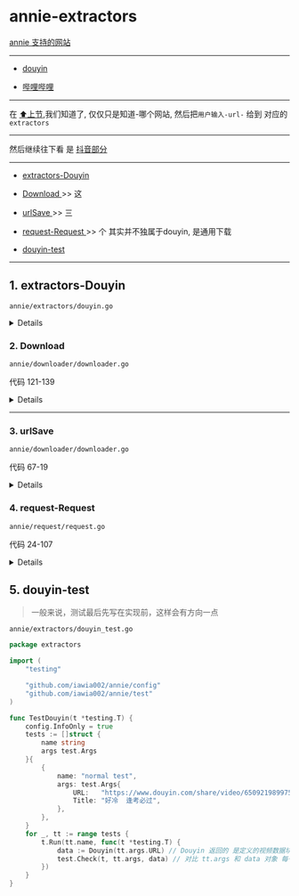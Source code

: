 # annie-extractors

[annie 支持的网站](https://github.com/iawia002/annie#supported-sites)

---

- [douyin](#1-extractors-douyin)

- [哔哩哔哩](./bilibili.extractors.md)

---

在 [⬆️上节](./readme.md),我们知道了, 仅仅只是知道-哪个网站, 然后把`用户输入-url-` 给到 对应的`extractors`

---

然后继续往下看 是 [抖音部分](#1-extractors-douyin)

---

- [extractors-Douyin ](#1-extractors-douyin)

- [Download ](#2-download)>> 这

- [urlSave ](#3-urlsave)>> 三

- [request-Request ](#4-request-request)>> 个 其实并不独属于douyin, 是通用下载

- [douyin-test](#5-douyin-test)

---

## 1. extractors-Douyin

`annie/extractors/douyin.go`

<details>

``` go
package extractors

import (
	"encoding/json"

	"github.com/iawia002/annie/downloader"
	"github.com/iawia002/annie/request"
	"github.com/iawia002/annie/utils"
)

// json 数据
type douyinVideoURLData struct {
	URLList []string `json:"url_list"`
}

type douyinVideoData struct {
	PlayAddr     douyinVideoURLData `json:"play_addr"`
	RealPlayAddr string             `json:"real_play_addr"`
}

type douyinData struct {
	Video douyinVideoData `json:"video"`
	Desc  string          `json:"desc"`
}
// 对应下来-就是 这样的数据结构
// {
//     desc:"",
//     video:{
//         play_addr:{
//             url_list:"",
//         }
//         real_play_addr:"",
//     }
// }



// Douyin download function
func Douyin(url string) downloader.VideoData {
	html := request.Get(url) // 从url-获取完整的 <html>..html内容..</html>
    vData := utils.MatchOneOf(html, `var data = \[(.*?)\];`)[1] // 从 html 找出 匹配
    // 所谓的 命令行选项 
    // annie url
    // 就能下载所想要的视频或其他，都是对网页内容的解析 获取真实的下载地址
    // 从而进行下载

	var dataDict douyinData 

	json.Unmarshal([]byte(vData), &dataDict) // 解析从 html:string -> json 获得 的匹配项

    size := request.Size(dataDict.Video.RealPlayAddr, url) 
    // 从 要下载的 网址 head.Content-Length 知道下载的 文件大小

	urlData := downloader.URLData{
		URL:  dataDict.Video.RealPlayAddr,
		Size: size,
		Ext:  "mp4",
	} // 下载器 定义的 数据块
	data := downloader.VideoData{ 
		Site:  "抖音 douyin.com",
		Title: utils.FileName(dataDict.Desc),
		Type:  "video",
		URLs:  []downloader.URLData{urlData}, // 有时候 是 一串视频流
		Size:  size,
    } // 下载器 定义的 视频数据 
    
	data.Download(url) // 开始下载
	return data
}
```

- `json.Unmarshal([]byte(vData), &dataDict)`

> 可以试试 `go run main.go json` [`./examples/t4-json.go`](./examples/t4-json.go) 解析从 string -> json 获得 的匹配项



<details>

<summary>有关go对json的使用</summary>

类型和结构定义，是 go 的特性，这些特性对于-程序的稳定和递进有影响

但，要适度。一般的类型也就那几个，`string`, `number` 之类

其中`json`之类的内置解析，go 会教给你一些招式，让你可以快速击倒 -`json🐶`

> try `go run main.go json`

</details>


</details>

### 2. Download

`annie/downloader/downloader.go`

代码 121-139

<details>

``` go
func (data VideoData) Download(refer string) {
	if data.Size == 0 {
		data.calculateTotalSize()
	}
	data.printInfo()
	if config.InfoOnly {
		return
    }
    // pb 是 进度条库
	bar := pb.New64(data.Size).SetUnits(pb.U_BYTES).SetRefreshRate(time.Millisecond * 10)
	bar.ShowSpeed = true
	bar.ShowFinalTime = true
	bar.SetMaxWidth(1000)
	bar.Start()
	if len(data.URLs) == 1 { // 本次的例子只有一个视频流
		// only one fragment
		data.urlSave(data.URLs[0], refer, data.Title, bar)
		bar.Finish()
    }
    // 。。
}
```

- `pb` - [ 可以看看 》》github source](https://github.com/cheggaaa/pb)

> 作为下载状态的进度条

- urlSave

> urlSave( 真实视频网址, 用户输入网址, 视频名, 进度条实例 )
</details>

---

### 3. urlSave

`annie/downloader/downloader.go`

代码 67-19

<details>


``` go
// urlSave save url file
func (data VideoData) urlSave(
	urlData URLData, refer, fileName string, bar *pb.ProgressBar,
) {
	filePath := utils.FilePath(fileName, urlData.Ext, false) // 组合-本地下载路径-文件名
	fileSize := utils.FileSize(filePath) //  文件大小
	// TODO: Live video URLs will not return the size // 直播不会返回大小
	if fileSize == urlData.Size { // 如果相等 自然下载完
		fmt.Printf("%s: file already exists, skipping\n", filePath)
		bar.Add64(fileSize)
		return
	}
	tempFilePath := filePath + ".download"
	tempFileSize := utils.FileSize(tempFilePath)
	headers := map[string]string{
		"Referer": refer, // 用户输入网址
	}
	var file *os.File
    if tempFileSize > 0 { // 还是
        //状态-显示
		// range start from zero
		headers["Range"] = fmt.Sprintf("bytes=%d-", tempFileSize)
		file, _ = os.OpenFile(tempFilePath, os.O_APPEND|os.O_WRONLY, 0644) 
		bar.Add64(tempFileSize)
	} else {
        // 新建文件
		file, _ = os.Create(tempFilePath)
	}

	// close and rename temp file at the end of this function
	// must be done here to avoid the following request error to cause the file can't close properly
	defer func() { 
        // 在结束本函数 时 defer 后面的函数 「注意⚠️是函数运行 不仅仅是定义/声明」 都会运行，所以一般用来关闭 文件 数据库 连接 的关闭工作
		file.Close()
		// must close the file before rename or it will cause `The process cannot access the file because it is being used by another process.` error.
		err := os.Rename(tempFilePath, filePath)
		if err != nil {
			log.Fatal(err)
		}
	}() // <--- 运行

	res := request.Request("GET", urlData.URL, nil, headers)
	if res.StatusCode >= 400 {
        // color 是 颜色库 帮-显示信息-加颜色
		red := color.New(color.FgRed)
		log.Print(urlData.URL)
		log.Fatal(red.Sprintf("HTTP error: %d", res.StatusCode))
	}
	defer res.Body.Close()
    writer := io.MultiWriter(file, bar)
    // go语言中 - 同时输出到文件和控制台(命令行）

    // 请注意，io.Copy从输入读取32kb（最大值）并将它们写入输出，然后重复。 也就是说-一步到位，不用管了
	_, copyErr := io.Copy(writer, res.Body) // res.Body 即是视频流本身 复制给文件 和 进度条
	if copyErr != nil { // 错误
		log.Fatal(fmt.Sprintf("Error while downloading: %s, %s", urlData.URL, copyErr))
	}

```

- `request.Request("GET", urlData.URL, nil, headers)`

> 重中之重, 在这步之后我们就拿到-真实数据和状态了

> Request( 网页请求方式, 真实网址, io.Reader ?? ,请求头)

- `io.MultiWriter(file, bar)` - `io.Copy(writer, res.Body)`

> 你可以试试 `go run main.go pb` 查看[相关代码](./examples/t3-pb.go)

- `color` 颜色库

> [github source ](https://github.com/fatih/color)


</details>


### 4. request-Request

`annie/request/request.go`

代码 24-107

<details>

``` go
// Request base request
func Request(
	method, url string, body io.Reader, headers map[string]string,
) *http.Response {
	transport := &http.Transport{
		DisableCompression:  true,
		TLSHandshakeTimeout: 10 * time.Second,
	}
	if config.Proxy != "" {
    // 添加代理
		var httpProxy, err = netURL.Parse(config.Proxy)
		if err != nil {
			panic(err)
		}
		transport.Proxy = http.ProxyURL(httpProxy)
	}
	if config.Socks5Proxy != "" {
    // socks-代理
		dialer, err := proxy.SOCKS5(
			"tcp",
			config.Socks5Proxy,
			nil,
			&net.Dialer{
				Timeout:   30 * time.Second,
				KeepAlive: 30 * time.Second,
			},
		)
		if err != nil {
			panic(err)
		}
		transport.Dial = dialer.Dial
    }
    // 请求客户端 - 使用 Client.Do请求
	client := &http.Client{
		Timeout:   time.Second * 100,
		Transport: transport,
    }
// 定义好- 网址的请求信息🆕
	req, err := http.NewRequest(method, url, body)
	if err != nil {
		log.Print(url)
		panic(err)
	}
	for k, v := range config.FakeHeaders {
		req.Header.Set(k, v)
	}
	req.Header.Set("Referer", url)
	if config.Cookie != "" {
		var cookie string
		if _, fileErr := os.Stat(config.Cookie); fileErr == nil {
			// Cookie is a file
			data, _ := ioutil.ReadFile(config.Cookie)
			cookie = string(data)
		} else {
			// Just strings
			cookie = config.Cookie
		}
		req.Header.Set("Cookie", cookie)
	}
	for k, v := range headers {
		req.Header.Set(k, v)
	}
	if config.Refer != "" {
		req.Header.Set("Referer", config.Refer)
    }
// ———————— 定义完成✅

    // 使用 Client.Do请求
	res, err := client.Do(req)
	if err != nil {
		log.Print(url)
		panic(err)
    }
    // 调试时-状态显示
	if config.Debug {
		blue := color.New(color.FgBlue)
		fmt.Println()
		blue.Printf("URL:         ")
		fmt.Printf("%s\n", url)
		blue.Printf("Method:      ")
		fmt.Printf("%s\n", method)
		blue.Printf("Headers:     ")
		pretty.Printf("%# v\n", req.Header)
		blue.Printf("Status Code: ")
		if res.StatusCode >= 400 {
			color.Red("%d", res.StatusCode)
		} else {
			color.Green("%d", res.StatusCode)
		}
    }
    // 返回请求结果 
	return res

	    // _, copyErr := io.Copy(writer, res.Body) // res.Body 即是视频流本身 复制给文件 和 进度条
// 上小节的
```


</details>

## 5. douyin-test

> 一般来说，测试最后先写在实现前，这样会有方向一点

`annie/extractors/douyin_test.go`


``` go
package extractors

import (
	"testing"

	"github.com/iawia002/annie/config"
	"github.com/iawia002/annie/test"
)

func TestDouyin(t *testing.T) { 
	config.InfoOnly = true
	tests := []struct {
		name string
		args test.Args
	}{
		{
			name: "normal test",
			args: test.Args{
				URL:   "https://www.douyin.com/share/video/6509219899754155272",
				Title: "好冷  逢考必过",
			},
		},
	}
	for _, tt := range tests {
		t.Run(tt.name, func(t *testing.T) {
			data := Douyin(tt.args.URL) // Douyin 返回的 是定义的视频数据块
			test.Check(t, tt.args, data) // 对比 tt.args 和 data 对象 每一个是否相同
		})
	}
}
```